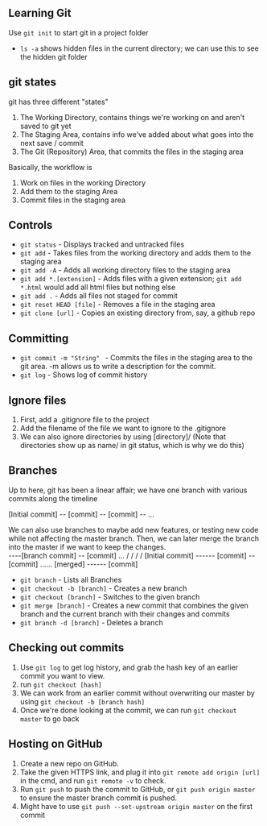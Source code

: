 ## Learning Git

Use `git init` to start git in a project folder
  * `ls -a` shows hidden files in the current directory; we can use this to see the hidden git folder

## git states

git has three different "states"
  1. The Working Directory, contains things we're working on and aren't saved to git yet
  2. The Staging Area, contains info we've added about what goes into the next save / commit
  3. The Git (Repository) Area, that commits the files in the staging area

Basically, the workflow is
  1. Work on files in the working Directory
  2. Add them to the staging Area
  3. Commit files in the staging area

## Controls

* `git status` - Displays tracked and untracked files
* `git add` - Takes files from the working directory and adds them to the staging area
* `git add -A` - Adds all working directory files to the staging area
* `git add *.[extension]` - Adds files with a given extension; `git add *.html` would add all html files but nothing else
* `git add .` - Adds all files not staged for commit
* `git reset HEAD [file]` - Removes a file in the staging area
* `git clone [url]` - Copies an existing directory from, say, a github repo

## Committing

* `git commit -m "String" ` - Commits the files in the staging area to the git area. -m allows us to write a description for the commit.
* `git log` - Shows log of commit history

## Ignore files
  1. First, add a .gitignore file to the project
  2. Add the filename of the file we want to ignore to the .gitignore
  3. We can also ignore directories by using [directory]/ (Note that directories show up as name/ in git status, which is why we do this)

## Branches

Up to here, git has been a linear affair; we have one branch with various commits along the timeline

[Initial commit] -- [commit] -- [commit] -- ...

We can also use branches to maybe add new features, or testing new code while not affecting the master branch. Then, we can later merge the branch into the master if we want to keep the changes.    
                            ----[branch commit] -- [commit] ...
                           /                                  /
                          /                                  /
[Initial commit] ------ [commit] -- [commit] ......  [merged] ------ [commit]

* `git branch` - Lists all Branches
* `git checkout -b [branch]` - Creates a new branch
* `git checkout [branch]` - Switches to the given branch
* `git merge [branch]` - Creates a new commit that combines the given branch and the current branch with their changes and commits
* `git branch -d [branch]` - Deletes a branch

## Checking out commits

1. Use `git log` to get log history, and grab the hash key of an earlier commit you want to view.
2. run `git checkout [hash]`
3. We can work from an earlier commit without overwriting our master by using `git checkout -b [branch hash]`
4. Once we're done looking at the commit, we can run `git checkout master` to go back

## Hosting on GitHub

1. Create a new repo on GitHub.
2. Take the given HTTPS link, and plug it into `git remote add origin [url]` in the cmd, and run `git remote -v` to check.
3. Run `git push` to push the commit to GitHub, or `git push origin master` to ensure the master branch commit is pushed.
4. Might have to use `git push --set-upstream origin master` on the first commit
